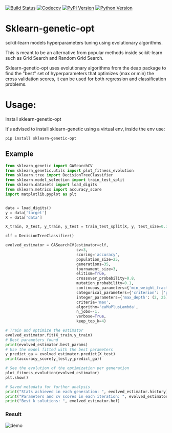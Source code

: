 [![Build Status](https://www.travis-ci.com/rodrigo-arenas/Sklearn-genetic-opt.svg?branch=master)](https://www.travis-ci.com/rodrigo-arenas/Sklearn-genetic-opt)
[![Codecov](https://codecov.io/gh/rodrigo-arenas/Sklearn-genetic-opt/branch/master/graphs/badge.svg?branch=master&service=github)](https://codecov.io/github/rodrigo-arenas/Sklearn-genetic-opt?branch=master)
[![PyPI Version](https://badge.fury.io/py/sklearn-genetic-opt.svg)](https://badge.fury.io/py/sklearn-genetic-opt)
[![Python Version](https://img.shields.io/badge/python-3.6%20%7C%203.7%20%7C%203.8%20%7C%203.9-blue)](https://www.python.org/downloads/)

# Sklearn-genetic-opt
scikit-learn models hyperparameters tuning using evolutionary algorithms.

This is meant to be an alternative from popular methods inside scikit-learn such as Grid Search and Random Grid Search.

Sklearn-genetic-opt uses evolutionary algorithms from the deap package to find the "best" set of hyperparameters that optimizes (max or min) the cross validation scores, it can be used for both regression and classification problems.

# Usage:
Install sklearn-genetic-opt

It's advised to install sklearn-genetic using a virtual env, inside the env use:

```
pip install sklearn-genetic-opt
```

## Example

```python
from sklearn_genetic import GASearchCV
from sklearn_genetic.utils import plot_fitness_evolution
from sklearn.tree import DecisionTreeClassifier
from sklearn.model_selection import train_test_split
from sklearn.datasets import load_digits
from sklearn.metrics import accuracy_score
import matplotlib.pyplot as plt


data = load_digits() 
y = data['target']
X = data['data'] 

X_train, X_test, y_train, y_test = train_test_split(X, y, test_size=0.33, random_state=42)

clf = DecisionTreeClassifier()

evolved_estimator = GASearchCV(estimator=clf,
                               cv=3,
                               scoring='accuracy',
                               population_size=25,
                               generations=35,
                               tournament_size=3,
                               elitism=True,
                               crossover_probability=0.8,
                               mutation_probability=0.1,
                               continuous_parameters={'min_weight_fraction_leaf': (0, 0.5)},
                               categorical_parameters={'criterion': ['gini', 'entropy']},
                               integer_parameters={'max_depth': (2, 25), 'max_leaf_nodes': (2, 35)},
                               criteria='max',
                               algorithm='eaMuPlusLambda',
                               n_jobs=-1,
                               verbose=True,
                               keep_top_k=4)

# Train and optimize the estimator 
evolved_estimator.fit(X_train,y_train)
# Best parameters found
print(evolved_estimator.best_params)
# Use the model fitted with the best parameters
y_predict_ga = evolved_estimator.predict(X_test)
print(accuracy_score(y_test,y_predict_ga))

# See the evolution of the optimization per generation
plot_fitness_evolution(evolved_estimator)
plt.show()

# Saved metadata for further analysis
print("Stats achieved in each generation: ", evolved_estimator.history)
print("Parameters and cv scores in each iteration: ", evolved_estimator.logbook)
print("Best k solutions: ", evolved_estimator.hof)
```
### Result

![demo](https://github.com/rodrigo-arenas/Sklearn-genetic-opt/blob/master/demo/geneticopt.gif?raw=true)